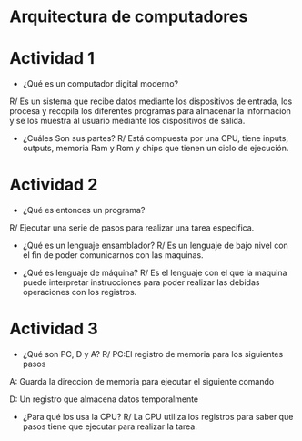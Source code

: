 # Arquitectura de computadores

# Actividad 1

- ¿Qué es un computador digital moderno?

R/ Es un sistema que recibe datos mediante los dispositivos de entrada, los procesa y recopila  los diferentes programas para almacenar la informacion y se los muestra al usuario mediante los dispositivos de salida.

- ¿Cuáles Son sus partes?
R/ Está compuesta por una CPU, tiene inputs, outputs, memoria Ram y Rom y chips que tienen un ciclo de ejecución.

# Actividad 2

- ¿Qué es entonces un programa?

R/ Ejecutar una serie de pasos para realizar una tarea especifica.

- ¿Qué es un lenguaje ensamblador?
R/ Es un lenguaje de bajo nivel con el fin de poder comunicarnos con las maquinas.

- ¿Qué es lenguaje de máquina?
R/ Es el lenguaje con el que la maquina puede interpretar instrucciones para poder realizar las debidas operaciones con los registros.

# Actividad 3

- ¿Qué son PC, D y A?
R/ PC:El registro de memoria para los siguientes pasos

 A: Guarda la direccion de memoria para ejecutar el siguiente comando

 D: Un registro que almacena datos temporalmente

- ¿Para qué los usa la CPU?
R/ La CPU utiliza los registros para saber que pasos tiene que ejecutar para realizar la tarea.



